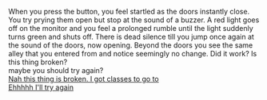 When you press the button, you feel startled as the doors instantly close. You try prying them open but stop at the sound of a buzzer. A red light goes off on the monitor and you feel a prolonged rumble until the light suddenly turns green and shuts off. There is dead silence till you jump once again at the sound of the doors, now opening. Beyond the doors you see the same alley that you entered from and notice seemingly no change. Did it work? Is this thing broken?   
maybe you should try again?    
[Nah this thing is broken. I got classes to go to](have-convo.md)  
[Ehhhhh I'll try again](../time-machine.md) 
  